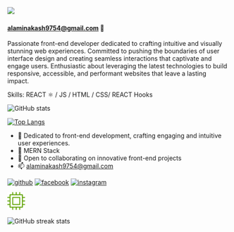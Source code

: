 ![](https://scontent.fdac24-3.fna.fbcdn.net/v/t39.30808-6/409351973_6845793272183722_2341185094786145143_n.jpg?stp=dst-jpg_p960x960&_nc_cat=104&ccb=1-7&_nc_sid=3635dc&_nc_eui2=AeFRTER3JAvnJVS_QCGG4e86_xtjxfZFBjD_G2PF9kUGMNbpS8WOKj-4Jg6-ang5VDHPGGLd1xWabc2zWMfkDB_E&_nc_ohc=Eba4IWsVfa0AX_tq1Hl&_nc_oc=AQlRJ5KcNtw6emUzZE2orKwWmWICc3cw66It4sR8fHnL0828vhr5YEhVJxxRVK__JEE&_nc_ht=scontent.fdac24-3.fna&oh=00_AfDf6Mu6bkj49EetLfZouEk1v9BUxOKU_mRNht8sIt1aLg&oe=6578F6CB)

#### alaminakash9754@gmail.com  📧

Passionate front-end developer dedicated to crafting intuitive and visually stunning web experiences. Committed to pushing the boundaries of user interface design and creating seamless interactions that captivate and engage users. Enthusiastic about leveraging the latest technologies to build responsive, accessible, and performant websites that leave a lasting impact.

Skills: REACT ⚛️ / JS / HTML / CSS/ REACT Hooks

![GitHub stats](https://github-readme-stats.vercel.app/api?username=alaminakash754&show_icons=true)  

[![Top Langs](https://github-readme-stats.vercel.app/api/top-langs/?username=alaminakash754)](https://github.com/anuraghazra/github-readme-stats)

- 🔭  Dedicated to front-end development, crafting engaging and intuitive user experiences. 
- 🌱  MERN Stack 
- 👯  Open to collaborating on innovative front-end projects 
- 📫  alaminakash9754@gmail.com 


[<img src='https://cdn.jsdelivr.net/npm/simple-icons@3.0.1/icons/github.svg' alt='github' height='40'>](https://github.com/alaminakash754)  [<img src='https://cdn.jsdelivr.net/npm/simple-icons@3.0.1/icons/facebook.svg' alt='facebook' height='40'>](https://www.facebook.com/alaminakash64@gmail.com)  [<img src='https://cdn.jsdelivr.net/npm/simple-icons@3.0.1/icons/instagram.svg' alt='instagram' height='40'>](https://www.instagram.com/alaminakash64/)  

<a href='https://docs.github.com/en/developers'><img src='https://raw.githubusercontent.com/acervenky/animated-github-badges/master/assets/devbadge.gif' width='40' height='40'></a> 



![GitHub streak stats](https://streak-stats.demolab.com/?user=alaminakash754)  




